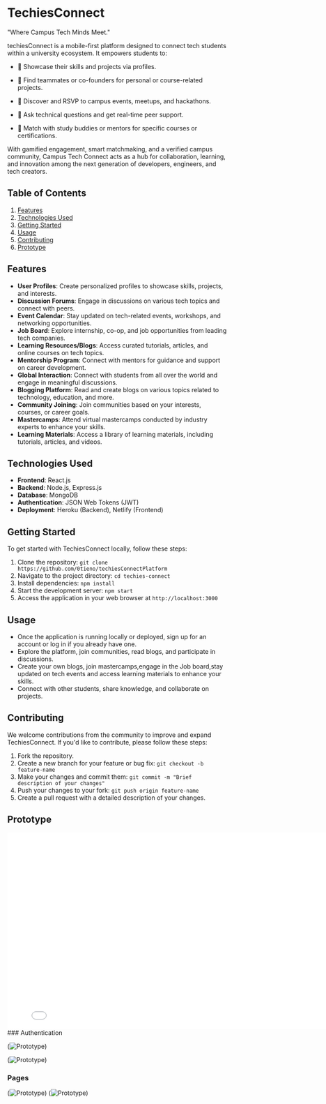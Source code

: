 # TechiesConnect

"Where Campus Tech Minds Meet."

techiesConnect is a mobile-first platform designed to connect tech students within a university ecosystem. It empowers students to:

 - 💼 Showcase their skills and projects via profiles.

 - 🤝 Find teammates or co-founders for personal or course-related projects.

 - 📆 Discover and RSVP to campus events, meetups, and hackathons.

 - 💬 Ask technical questions and get real-time peer support.

 - 🧠 Match with study buddies or mentors for specific courses or certifications.

With gamified engagement, smart matchmaking, and a verified campus community, Campus Tech Connect acts as a hub for collaboration, learning, and innovation among the next generation of developers, engineers, and tech creators.

## Table of Contents

1. [Features](#features)
2. [Technologies Used](#technologies-used)
3. [Getting Started](#getting-started)
4. [Usage](#usage)
5. [Contributing](#contributing)
6. [Prototype](#Prototype)

## Features

- **User Profiles**: Create personalized profiles to showcase skills, projects, and interests.
- **Discussion Forums**: Engage in discussions on various tech topics and connect with peers.
- **Event Calendar**: Stay updated on tech-related events, workshops, and networking opportunities.
- **Job Board**: Explore internship, co-op, and job opportunities from leading tech companies.
- **Learning Resources/Blogs**: Access curated tutorials, articles, and online courses on tech topics.
- **Mentorship Program**: Connect with mentors for guidance and support on career development.
- **Global Interaction**: Connect with students from all over the world and engage in meaningful discussions.
- **Blogging Platform**: Read and create blogs on various topics related to technology, education, and more.
- **Community Joining**: Join communities based on your interests, courses, or career goals.
- **Mastercamps**: Attend virtual mastercamps conducted by industry experts to enhance your skills.
- **Learning Materials**: Access a library of learning materials, including tutorials, articles, and videos.

## Technologies Used

- **Frontend**: React.js
- **Backend**: Node.js, Express.js
- **Database**: MongoDB
- **Authentication**: JSON Web Tokens (JWT)
- **Deployment**: Heroku (Backend), Netlify (Frontend)

## Getting Started

To get started with TechiesConnect locally, follow these steps:

1. Clone the repository: `git clone https://github.com/0tieno/techiesConnectPlatform
`
2. Navigate to the project directory: `cd techies-connect`
3. Install dependencies: `npm install`
4. Start the development server: `npm start`
5. Access the application in your web browser at `http://localhost:3000`

## Usage

- Once the application is running locally or deployed, sign up for an account or log in if you already have one.
- Explore the platform, join communities, read blogs, and participate in discussions.
- Create your own blogs, join mastercamps,engage in the Job board,stay updated on tech events and access learning materials to enhance your skills.
- Connect with other students, share knowledge, and collaborate on projects.

## Contributing

We welcome contributions from the community to improve and expand TechiesConnect. If you'd like to contribute, please follow these steps:

1. Fork the repository.
2. Create a new branch for your feature or bug fix: `git checkout -b feature-name`
3. Make your changes and commit them: `git commit -m "Brief description of your changes"`
4. Push your changes to your fork: `git push origin feature-name`
5. Create a pull request with a detailed description of your changes.

## Prototype

<iframe width="800" height="450" src="[YOUR_FIGMA_SHAREABLE_LINK](https://www.figma.com/proto/AYDYVfXzDfok1G4DXiniKw/TechiesConnect?page-id=103%3A2&type=design&node-id=106-605&viewport=622%2C-1937%2C1.34&t=TMAudsKGndZ8RSqY-1&scaling=min-zoom&mode=design)https://www.figma.com/proto/AYDYVfXzDfok1G4DXiniKw/TechiesConnect?page-id=103%3A2&type=design&node-id=106-605&viewport=622%2C-1937%2C1.34&t=TMAudsKGndZ8RSqY-1&scaling=min-zoom&mode=design" frameborder="0" allowfullscreen></iframe>
### Authentication

(![Prototype](public/Login_page.png))

(![Prototype](public/Auth_page.png))
### Pages
(![Prototype](public/Landing%20page.png))
(![Prototype](public/techhub.png))
